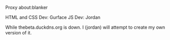 Proxy about:blanker

HTML and CSS Dev: Gurface
JS Dev: Jordan



While thebeta.duckdns.org is down. I (jordan) will attempt to create my own version of it.

